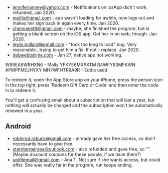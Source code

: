 * jenniferjanney@yahoo.com - Notifications on iosApp didn't work, refunded, Jan 2020.
* mollib@gmail.com - app wasn't loading for awhile, now logs out and makes her sign back in again every time. Jan 2020. 
* chemjanet8@gmail.com - maybe; she finished the program, but is getting a blank screen on the iOS app. Got her in on web, though.  Jan 2020.
* lewis.bollard@gmail.com - "took too long to load" bug. Very reasonable...trying to get him a fix. If not - replace. Jan 2020. 
* debwebb@me.com - Jan 27; native app not working.

W99EA9WRHXN6 - Molly
YFKYE6MXPXTM
R4WFY93MFKWN
APMPFMEJHYXY
MH7WFHTR9A9R - Eddie used
 
To redeem it, open the App Store app on your iPhone, press the person icon in the top right, press 'Redeem Gift Card or Code' and then enter the code in to redeem it.

You'll get a confusing email about a subscription that will last a year, but nothing will actually be charged and the subscription won't be automatically renewed in a year.

## Android

* robinrod.rabuck@gmail.com - already gave her free access, so don't necessarily have to give free. 
* starnbergersee@outlook.com - also refunded and gave free, so "". (Maybe discount coupons for these people, if we have them?)
* upliftemail@gmail.com - Ana T. Not sure if she wants access, but could offer. She was really far in the program, run keeps ending. 